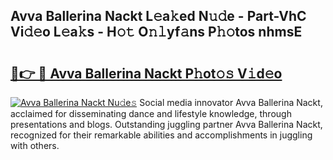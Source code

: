 ## Avva Ballerina Nackt L𝚎a𝚔ed N𝚞𝚍e - Part-VhC Vi𝚍𝚎o L𝚎a𝚔s - H𝚘𝚝 O𝚗𝚕yf𝚊ns P𝚑𝚘tos nhmsE

# <h2><a href="http://kf2xoqg.oniu.top/?m=Avva+Ballerina+Nackt">🔗👉 🔴 Avva Ballerina Nackt P𝚑ot𝚘𝚜 V𝚒d𝚎o</a></h2>

[![Avva Ballerina Nackt Nu𝚍e𝚜](https://i.imgur.com/0qMVB7G.gif)](http://kf2xoqg.oniu.top/?m=Avva+Ballerina+Nackt)
Social media innovator Avva Ballerina Nackt, acclaimed for disseminating dance and lifestyle knowledge, through presentations and blogs. Outstanding juggling partner Avva Ballerina Nackt, recognized for their remarkable abilities and accomplishments in juggling with others.  
